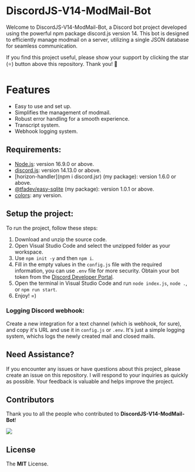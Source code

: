 <!--
<p align="center">
    <a href="https://github.com/TFAGaming/DiscordJS-V14-ModMail-Bot">
        <img src="https://img.shields.io/github/forks/TFAGaming/DiscordJS-V14-ModMail-Bot?label=Forks&color=lime&logo=githubactions&logoColor=lime" alt="Forks">
    </a>
    <a href="https://github.com/TFAGaming/DiscordJS-V14-ModMail-Bot/stargazers">
        <img src="https://img.shields.io/github/stars/TFAGaming/DiscordJS-V14-ModMail-Bot?label=Stars&color=yellow&logo=reverbnation&logoColor=yellow" alt="Stars">
    </a>
    <a href="https://github.com/TFAGaming/DiscordJS-V14-ModMail-Bot/blob/main/LICENSE">
        <img src="https://img.shields.io/github/license/TFAGaming/DiscordJS-V14-ModMail-Bot?label=License&color=808080&logo=gitbook&logoColor=808080" alt="License">
    </a>
    <a href="https://github.com/TFAGaming/DiscordJS-V14-ModMail-Bot/issues">
        <img src="https://img.shields.io/github/issues/TFAGaming/DiscordJS-V14-ModMail-Bot?label=Issues&color=red&logo=ifixit&logoColor=red" alt="Issues">
    </a>
</p>
-->

# DiscordJS-V14-ModMail-Bot

Welcome to DiscordJS-V14-ModMail-Bot, a Discord bot project developed using the powerful npm package discord.js version 14. This bot is designed to efficiently manage modmail on a server, utilizing a single JSON database for seamless communication.

If you find this project useful, please show your support by clicking the star (⭐️) button above this repository. Thank you! 🙏

# Features

- Easy to use and set up.
- Simplifies the management of modmail.
- Robust error handling for a smooth experience.
- Transcript system.
- Webhook logging system.

<!--
# Preview

Messaging the bot:<br>
<img src="https://media.discordapp.net/attachments/1111644651036876822/1121556887905779836/2023-06-22_22_41_31-TypeScript_Bot_-_Discord.png" alt="Bot DM Preview">

New mail channel:<br>
<img src="https://media.discordapp.net/attachments/1111644651036876822/1121556888853692528/2023-06-22_22_44_26-849413565487382578___The_unverified_bots_gang_-_Discord.png?width=742&height=676" alt="New Mail Channel Preview">

Receiving messages in DMs:<br>
<img src="https://media.discordapp.net/attachments/1111644651036876822/1121556888157442090/2023-06-22_22_44_08-TypeScript_Bot_-_Discord.png" alt="Receiving Messages Preview">

Closing a mail (by staff):<br>
<img src="https://media.discordapp.net/attachments/1111644651036876822/1121557698824130570/2023-06-22_22_49_26-TypeScript_Bot_-_Discord.png" alt="Closing Mail Preview">
-->

## Requirements:

- [Node.js](https://nodejs.org/en/): version 16.9.0 or above.
- [discord.js](https://www.npmjs.com/package/discord.js): version 14.13.0 or above.
- [horizon-handler](npm i discord.jsr) (my package): version 1.6.0 or above.
- [@tfadev/easy-sqlite](https://www.npmjs.com/package/@tfadev/easy-sqlite) (my package): version 1.0.1 or above.
- [colors](https://www.npmjs.com/package/ms): any version.

## Setup the project:

To run the project, follow these steps:

1. Download and unzip the source code.
2. Open Visual Studio Code and select the unzipped folder as your workspace.
3. Use `npm init -y` and then `npm i`.
4. Fill in the empty values in the `config.js` file with the required information, you can use `.env` file for more security. Obtain your bot token from the [Discord Developer Portal](https://discord.com/developers).
5. Open the terminal in Visual Studio Code and run `node index.js`, `node .`, or `npm run start`.
6. Enjoy! =)

### Logging Discord webhook:
Create a new integration for a text channel (which is webhook, for sure), and copy it's URL and use it in `config.js` or `.env`. It's just a simple logging system, whichs logs the newly created mail and closed mails.

## Need Assistance?

If you encounter any issues or have questions about this project, please create an issue on this repository. I will respond to your inquiries as quickly as possible. Your feedback is valuable and helps improve the project.

## Contributors
Thank you to all the people who contributed to **DiscordJS-V14-ModMail-Bot**!

<img src="https://contrib.rocks/image?repo=TFAGaming/DiscordJS-V14-ModMail-Bot">

## License
The **MIT** License.